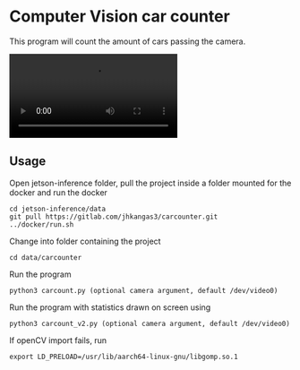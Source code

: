 # Computer Vision car counter

This program will count the amount of cars passing the camera.

![](my_video2.mp4)





## Usage

Open jetson-inference folder, pull the project inside a folder mounted for the docker and run the docker
```
cd jetson-inference/data
git pull https://gitlab.com/jhkangas3/carcounter.git
../docker/run.sh
```
Change into folder containing the project
```
cd data/carcounter
```

Run the program
```
python3 carcount.py (optional camera argument, default /dev/video0)
```



Run the program with statistics drawn on screen using 
```
python3 carcount_v2.py (optional camera argument, default /dev/video0)
```

If openCV import fails, run
```
export LD_PRELOAD=/usr/lib/aarch64-linux-gnu/libgomp.so.1
```
